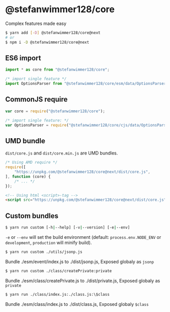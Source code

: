 # @stefanwimmer128/core

Complex features made easy

``` bash
$ yarn add [-D] @stefanwimmer128/core@next
# or
$ npm i -D @stefanwimmer128/core@next
```

## ES6 import

``` js
import * as core from "@stefanwimmer128/core";

/* import single feature */
import OptionsParser from "@stefanwimmer128/core/esm/data/OptionsParser.js";
```

## CommonJS require

``` js
var core = require("@stefanwimmer128/core");

/* import single feature: */
var OptionsParser = require("@stefanwimmer128/core/cjs/data/OptionsParser").default;
```

## UMD bundle

`dist/core.js` and `dist/core.min.js` are UMD bundles.

``` js
/* Using AMD require */
require([
    "https://unpkg.com/@stefanwimmer128/core@next/dist/core.js",
], function (core) {
    /* ... */
});
```

``` html
<!-- Using html <script>-tag -->
<script src="https://unpkg.com/@stefanwimmer128/core@next/dist/core.js"></script>
```

## Custom bundles

``` bash
$ yarn run custom [-h|--help] [-v|--version] [-e|--env]
```

`-e` or `--env` will set the build environment (default: `process.env.NODE_ENV` or `development`, `production` will minify build).

``` bash
$ yarn run custom ./utils/jsonp.js
```

Bundle ./esm/event/index.js to ./dist/jsonp.js, Exposed globaly as `jsonp`

``` bash
$ yarn run custom ./class/createPrivate:private
```

Bundle ./esm/class/createPrivate.js to ./dist/private.js, Exposed globaly as `private`

``` bash
$ yarn run ./class/index.js:./class.js:\$class
```

Bundle ./esm/class/index.js to ./dist/class.js, Exposed globaly `$class`
